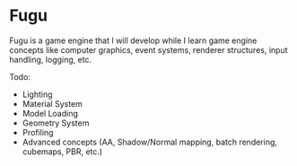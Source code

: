 # Fugu
Fugu is a game engine that I will develop while I learn game engine concepts like computer graphics, event systems, renderer structures, input handling, logging, etc.

Todo:
  - Lighting
  - Material System
  - Model Loading
  - Geometry System
  - Profiling
  - Advanced concepts (AA, Shadow/Normal mapping, batch rendering, cubemaps, PBR, etc.)
  
